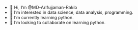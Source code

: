 - 👋 Hi, I’m @MD-Arifujjaman-Rakib
- 👀 I’m interested in data science, data analysis, programming.
- 🌱 I’m currently learning python.
- 💞️ I’m looking to collaborate on learning python.


<!---
MD-Arifujjaman-Rakib/MD-Arifujjaman-Rakib is a ✨ special ✨ repository because its `README.md` (this file) appears on your GitHub profile.
You can click the Preview link to take a look at your changes.
--->
